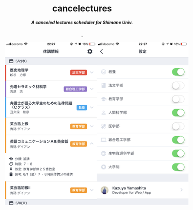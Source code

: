 <h1 align="center">cancelectures</h1>

<h5 align="center">A canceled lectures scheduler for Shimane Univ.</h5>

<p align="center">
  <a href="https://circleci.com/gh/ymkz/cancelectures_native">
    <img alt="" src="https://img.shields.io/circleci/project/github/ymkz/cancelectures_native.svg?style=flat-square">
  </a>
  <a href="https://github.com/prettier/prettier">
    <img alt="" src="https://img.shields.io/badge/code_style-prettier-ff69b4.svg?style=flat-square">
  </a>
</p>

<section style="display: flex;justify-content: space-around;">
  <img width="300" src="assets/cancelectures_native_1.png">
  <img width="300" src="assets/cancelectures_native_2.png">
</section>
